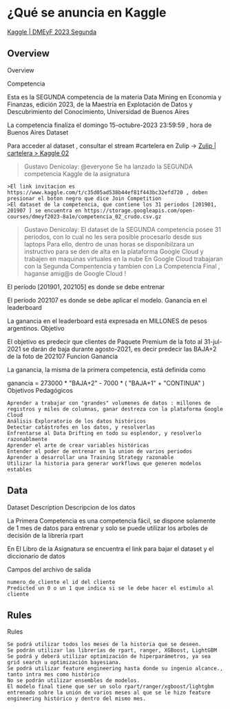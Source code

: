 # ¿Qué se anuncia en Kaggle
[Kaggle | DMEyF 2023 Segunda](https://www.kaggle.com/competitions/dmeyf-2023-segunda/overview)



## Overview 
Overview

Competencia

Esta es la SEGUNDA competencia de la materia Data Mining en Economia y Finanzas, edición 2023, de la Maestría en Explotación de Datos y Descubrimiento del Conocimiento, Universidad de Buenos Aires

La competencia finaliza el domingo 15-octubre-2023 23:59:59 , hora de Buenos Aires
Dataset

Para acceder al dataset , consultar el stream #cartelera en Zulip -> [Zulip | cartelera > Kaggle 02](https://dmeyf2023.zulip.rebelare.com/#narrow/stream/389-cartelera/topic/Kaggle.2002)

>Gustavo Denicolay: @everyone
>Se ha lanzado la SEGUNDA competencia Kaggle de la asignatura

    >El link invitacion es https://www.kaggle.com/t/c35d05ad538b44ef81f443bc32efd720 , deben presionar el boton negro que dice Join Competition
    >El dataset de la competencia, que contiene los 31 periodos [201901, 201907 ] se encuentra en https://storage.googleapis.com/open-courses/dmeyf2023-8a1e/competencia_02_crudo.csv.gz

>Gustavo Denicolay: El dataset de la SEGUNDA competencia posee 31 periodos, con lo cual no les sera posible procesarlo desde sus laptops
>Para ello, dentro de unas horas se disponibilzara un instructivo para se den de alta en la plataforma Google Cloud y trabajen en maquinas virtuales en la nube
>En Google Cloud trabajaran con la Segunda Compentencia y tambien con La Competencia Final , haganse amig@s de Google Cloud !


El período [201901, 202105] es donde se debe entrenar

El período 202107 es donde se debe aplicar el modelo.
Ganancia en el leaderboard

La ganancia en el leaderboard está expresada en MILLONES de pesos argentinos.
Objetivo

El objetivo es predecir que clientes de Paquete Premium de la foto al 31-jul-2021 se darán de baja durante agosto-2021, es decir predecir las BAJA+2 de la foto de 202107
Funcion Ganancia

La ganancia, la misma de la primera competencia, está definida como

ganancia = 273000 * "BAJA+2" - 7000 * ( "BAJA+1" + "CONTINUA" )
Objetivos Pedagógicos

    Aprender a trabajar con "grandes" volumenes de datos : millones de registros y miles de columnas, ganar destreza con la plataforma Google Cloud
    Análisis Exploratorio de los datos históricos
    Detectar catástrofes en los datos, y resolverlas
    Enfrentarse al Data Drifting en todo su esplendor, y resolverlo razonablmente
    Aprender el arte de crear variables históricas
    Entender el poder de entrenar en la union de varios periodos
    Aprender a desarrollar una Training Strategy razonable
    Utilizar la historia para generar workflows que generen modelos estables


## Data
Dataset Description
Descripcion de los datos

La Primera Competencia es una competencia fácil, se dispone solamente de 1 mes de datos para entrenar y solo se puede utilizar los arboles de decisión de la librería rpart

En El Libro de la Asignatura se encuentra el link para bajar el dataset y el diccionario de datos




Campos del archivo de salida

    numero_de_cliente el id del cliente
    Predicted un 0 o un 1 que indica si se le debe hacer el estimulo al cliente


## Rules
Rules

    Se podrá utilizar todos los meses de la historia que se deseen.
    Se podrán utilizar las librerías de rpart, ranger, XGBoost, LightGBM
    Se podrá y deberá utilizar optimización de hiperparámetros, ya sea grid search u optimización bayesiana.
    Se podrá utilizar feature engineering hasta donde su ingenio alcance., tanto intra mes como histórico
    No se podrán utilizar ensembles de modelos.
    El modelo final tiene que ser un solo rpart/ranger/xgboost/lightgbm entrenado sobre la unión de varios meses al que se le hizo feature engineering histórico y dentro del mismo mes.
